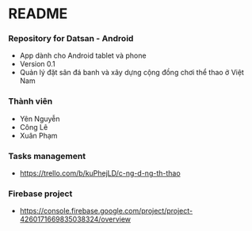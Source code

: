 # README #


### Repository for Datsan - Android ###

* App dành cho Android tablet và phone
* Version 0.1
* Quản lý đặt sân đá banh và xây dựng cộng đồng chơi thể thao ở Việt Nam

### Thành viên ###

* Yên Nguyễn
* Công Lê
* Xuân Phạm

### Tasks management ###

* https://trello.com/b/kuPhejLD/c-ng-d-ng-th-thao

### Firebase project ###
* https://console.firebase.google.com/project/project-4260171669835038324/overview